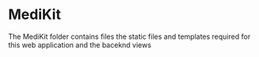 # MediKit
The MediKit folder contains files the static files and templates required for this web application and the baceknd views
